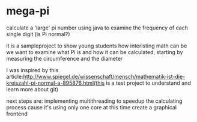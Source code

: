 # mega-pi

calculate a 'large' pi number using java to examine the frequency of each single digit (is Pi normal?)

it is a sampleproject to show young students how interisting math can be
we want to examine what Pi is and how it can be calculated, starting by measuring the circumference and the diameter

I was inspired by this article:http://www.spiegel.de/wissenschaft/mensch/mathematik-ist-die-kreiszahl-pi-normal-a-895876.html(this is a test project to understand and learn more about git)

next steps are:
implementing multithreading to speedup the calculating process cause it's using only one core at this time
create a graphical frontend
